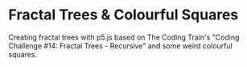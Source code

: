# Fractal Trees & Colourful Squares
Creating fractal trees with p5.js based on The Coding Train's "Coding Challenge #14: Fractal Trees - Recursive" and some weird colourful squares.
